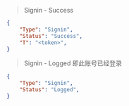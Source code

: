 >Signin - Success

```json -- JSON
{
    "Type": "Signin",
    "Status": "Success",
    "T": "<token>",
}
```
>Signin - Logged 即此账号已经登录

```json -- JSON
{
    "Type": "Signin",
    "Status": "Logged",
}
```
